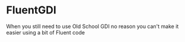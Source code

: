 FluentGDI
=========

When you still need to use Old School GDI no reason you can't make it easier using a bit of Fluent code
